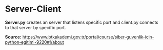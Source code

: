# Server-Client

**Server.py** creates an server that listens specific port and client.py connects to that server by specific port.

**Source:** https://www.btkakademi.gov.tr/portal/course/siber-guvenlik-icin-python-egitimi-9220#!/about
